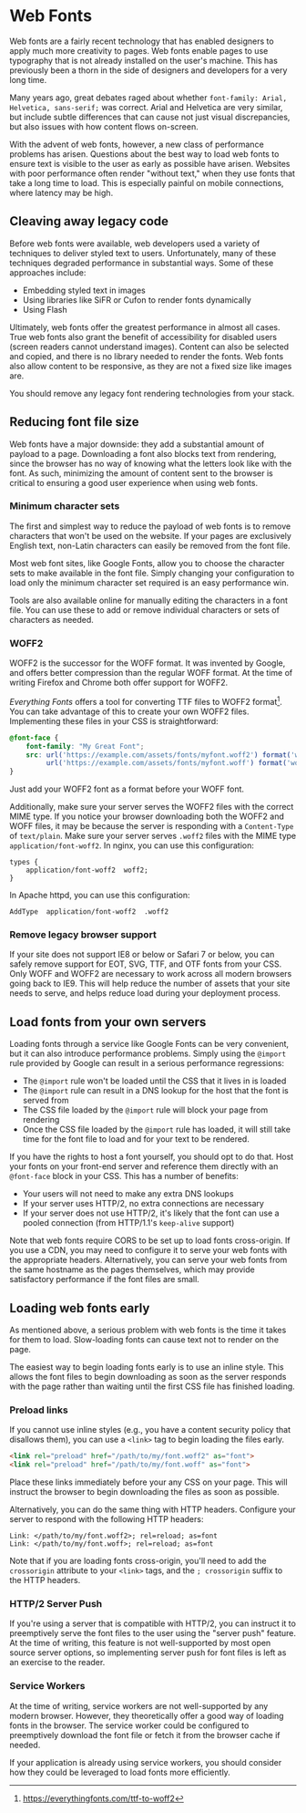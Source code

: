 # Web Fonts

Web fonts are a fairly recent technology that has enabled designers to apply much more creativity to pages. Web fonts enable pages to use typography that is not already installed on the user's machine. This has previously been a thorn in the side of designers and developers for a very long time.

Many years ago, great debates raged about whether `font-family: Arial, Helvetica, sans-serif;` was correct. Arial and Helvetica are very similar, but include subtle differences that can cause not just visual discrepancies, but also issues with how content flows on-screen.

With the advent of web fonts, however, a new class of performance problems has arisen. Questions about the best way to load web fonts to ensure text is visible to the user as early as possible have arisen. Websites with poor performance often render "without text," when they use fonts that take a long time to load. This is especially painful on mobile connections, where latency may be high.


## Cleaving away legacy code

Before web fonts were available, web developers used a variety of techniques to deliver styled text to users. Unfortunately, many of these techniques degraded performance in substantial ways. Some of these approaches include:

- Embedding styled text in images
- Using libraries like SiFR or Cufon to render fonts dynamically
- Using Flash

Ultimately, web fonts offer the greatest performance in almost all cases. True web fonts also grant the benefit of accessibility for disabled users (screen readers cannot understand images). Content can also be selected and copied, and there is no library needed to render the fonts. Web fonts also allow content to be responsive, as they are not a fixed size like images are.

You should remove any legacy font rendering technologies from your stack.


## Reducing font file size

Web fonts have a major downside: they add a substantial amount of payload to a page. Downloading a font also blocks text from rendering, since the browser has no way of knowing what the letters look like with the font. As such, minimizing the amount of content sent to the browser is critical to ensuring a good user experience when using web fonts.


### Minimum character sets

The first and simplest way to reduce the payload of web fonts is to remove characters that won't be used on the website. If your pages are exclusively English text, non-Latin characters can easily be removed from the font file.

Most web font sites, like Google Fonts, allow you to choose the character sets to make available in the font file. Simply changing your configuration to load only the minimum character set required is an easy performance win.

Tools are also available online for manually editing the characters in a font file. You can use these to add or remove individual characters or sets of characters as needed.


### WOFF2

WOFF2 is the successor for the WOFF format. It was invented by Google, and offers better compression than the regular WOFF format. At the time of writing Firefox and Chrome both offer support for WOFF2.

*Everything Fonts* offers a tool for converting TTF files to WOFF2 format[^1]. You can take advantage of this to create your own WOFF2 files. Implementing these files in your CSS is straightforward:

```css
@font-face {
    font-family: "My Great Font";
    src: url('https://example.com/assets/fonts/myfont.woff2') format('woff2'),
         url('https://example.com/assets/fonts/myfont.woff') format('woff');
}
```

Just add your WOFF2 font as a format before your WOFF font.

Additionally, make sure your server serves the WOFF2 files with the correct MIME type. If you notice your browser downloading both the WOFF2 and WOFF files, it may be because the server is responding with a `Content-Type` of `text/plain`. Make sure your server serves `.woff2` files with the MIME type `application/font-woff2`. In nginx, you can use this configuration:

```
types {
    application/font-woff2  woff2;
}
```

In Apache httpd, you can use this configuration:

```
AddType  application/font-woff2  .woff2
```

[^1]: https://everythingfonts.com/ttf-to-woff2

### Remove legacy browser support

If your site does not support IE8 or below or Safari 7 or below, you can safely remove support for EOT, SVG, TTF, and OTF fonts from your CSS. Only WOFF and WOFF2 are necessary to work across all modern browsers going back to IE9. This will help reduce the number of assets that your site needs to serve, and helps reduce load during your deployment process.


## Load fonts from your own servers

Loading fonts through a service like Google Fonts can be very convenient, but it can also introduce performance problems. Simply using the `@import` rule provided by Google can result in a serious performance regressions:

- The `@import` rule won't be loaded until the CSS that it lives in is loaded
- The `@import` rule can result in a DNS lookup for the host that the font is served from
- The CSS file loaded by the `@import` rule will block your page from rendering
- Once the CSS file loaded by the `@import` rule has loaded, it will still take time for the font file to load and for your text to be rendered.

If you have the rights to host a font yourself, you should opt to do that. Host your fonts on your front-end server and reference them directly with an `@font-face` block in your CSS. This has a number of benefits:

- Your users will not need to make any extra DNS lookups
- If your server uses HTTP/2, no extra connections are necessary
- If your server does not use HTTP/2, it's likely that the font can use a pooled connection (from HTTP/1.1's `keep-alive` support)

Note that web fonts require CORS to be set up to load fonts cross-origin. If you use a CDN, you may need to configure it to serve your web fonts with the appropriate headers. Alternatively, you can serve your web fonts from the same hostname as the pages themselves, which may provide satisfactory performance if the font files are small.


## Loading web fonts early

As mentioned above, a serious problem with web fonts is the time it takes for them to load. Slow-loading fonts can cause text not to render on the page.

The easiest way to begin loading fonts early is to use an inline style. This allows the font files to begin downloading as soon as the server responds with the page rather than waiting until the first CSS file has finished loading.


### Preload links

If you cannot use inline styles (e.g., you have a content security policy that disallows them), you can use a `<link>` tag to begin loading the files early.

```html
<link rel="preload" href="/path/to/my/font.woff2" as="font">
<link rel="preload" href="/path/to/my/font.woff" as="font">
```

Place these links immediately before your any CSS on your page. This will instruct the browser to begin downloading the files as soon as possible.

Alternatively, you can do the same thing with HTTP headers. Configure your server to respond with the following HTTP headers:

```
Link: </path/to/my/font.woff2>; rel=reload; as=font
Link: </path/to/my/font.woff>; rel=reload; as=font
```

Note that if you are loading fonts cross-origin, you'll need to add the `crossorigin` attribute to your `<link>` tags, and the `; crossorigin` suffix to the HTTP headers.


### HTTP/2 Server Push

If you're using a server that is compatible with HTTP/2, you can instruct it to preemptively serve the font files to the user using the "server push" feature. At the time of writing, this feature is not well-supported by most open source server options, so implementing server push for font files is left as an exercise to the reader.


### Service Workers

At the time of writing, service workers are not well-supported by any modern browser. However, they theoretically offer a good way of loading fonts in the browser. The service worker could be configured to preemptively download the font file or fetch it from the browser cache if needed.

If your application is already using service workers, you should consider how they could be leveraged to load fonts more efficiently.
